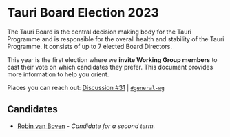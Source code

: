 # Tauri Board Election 2023

<!-- Summary -->

The Tauri Board is the central decision making body for the Tauri Programme and is responsible for the overall health and stability of the Tauri Programme. It consists of up to 7 elected Board Directors.

This year is the first election where we **invite Working Group members** to cast their vote on which candidates they prefer. This document provides more information to help you orient.

Places you can reach out: [Discussion #31](https://github.com/tauri-apps/governance-and-guidance/discussions/31) | [`#general-wg`](https://discord.com/channels/616186924390023171/631158878108909588)

<!-- Details for this round -->

## Candidates

- [Robin van Boven][robin-van-boven] - _Candidate for a second term._

[robin-van-boven]: Candidates.md#robin-van-boven "Candidates.md - Robin van Boven"

<!-- How to vote -->


